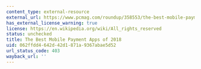 ```yaml
---
content_type: external-resource
external_url: https://www.pcmag.com/roundup/358553/the-best-mobile-payment-apps
has_external_license_warning: true
license: https://en.wikipedia.org/wiki/All_rights_reserved
status: unchecked
title: The Best Mobile Payment Apps of 2018
uid: 062ffdd4-642d-42d1-871a-9367abae5d52
url_status_code: 403
wayback_url: ''
---
```

